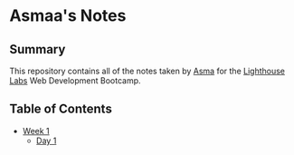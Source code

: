 # Asmaa's Notes 


## Summary 

This repository contains all of the notes taken by [Asma](https://github.com/asmxali) for the [Lighthouse Labs](https://www.lighthouselabs.ca/) Web Development Bootcamp.

## Table of Contents
* [Week 1](/Week_1)
  * [Day 1](/Week_1/Day_1)
  
